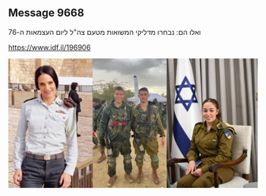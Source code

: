 ## Message 9668

ואלו הם:
נבחרו מדליקי המשואות מטעם צה"ל ליום העצמאות ה-76

https://www.idf.il/196906

![Photo](9668/9668_photo.jpg)
